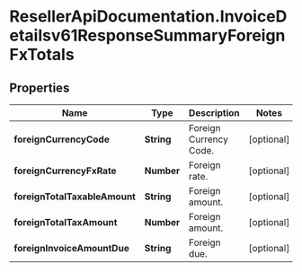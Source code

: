 # ResellerApiDocumentation.InvoiceDetailsv61ResponseSummaryForeignFxTotals

## Properties

Name | Type | Description | Notes
------------ | ------------- | ------------- | -------------
**foreignCurrencyCode** | **String** | Foreign Currency Code. | [optional] 
**foreignCurrencyFxRate** | **Number** | Foreign rate. | [optional] 
**foreignTotalTaxableAmount** | **String** | Foreign amount. | [optional] 
**foreignTotalTaxAmount** | **Number** | Foreign amount. | [optional] 
**foreignInvoiceAmountDue** | **String** | Foreign due. | [optional] 


